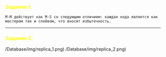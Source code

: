 ### <span style="color:yellow">Задание 1.</span>

```
M-M действует как M-S со следующим отличием: каждая нода является как мастером так и слейвом, что вносит избыточность. 
```
---
### <span style="color:yellow">Задание 2.</span>

![]()/Database/img/replica_1.png)
![]()/Database/img/replica_2.png)
